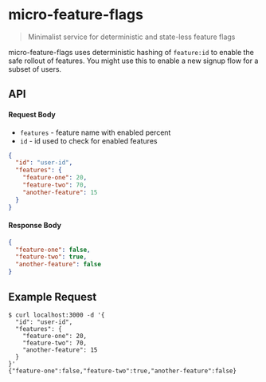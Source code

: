 # micro-feature-flags

> Minimalist service for deterministic and state-less feature flags

micro-feature-flags uses deterministic hashing of `feature:id` to enable the safe rollout of features. You might use this to enable a new signup flow for a subset of users.

## API

#### Request Body

- `features` - feature name with enabled percent
- `id` - id used to check for enabled features

``` json
{
  "id": "user-id",
  "features": {
    "feature-one": 20,
    "feature-two": 70,
    "another-feature": 15
  }
}
```

#### Response Body

``` json
{
  "feature-one": false,
  "feature-two": true,
  "another-feature": false
}
```

## Example Request

```
$ curl localhost:3000 -d '{
  "id": "user-id",
  "features": {
    "feature-one": 20,
    "feature-two": 70,
    "another-feature": 15
  }
}'
{"feature-one":false,"feature-two":true,"another-feature":false}
```

